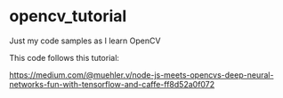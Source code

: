 # opencv_tutorial
Just my code samples as I learn OpenCV

This code follows this tutorial:

https://medium.com/@muehler.v/node-js-meets-opencvs-deep-neural-networks-fun-with-tensorflow-and-caffe-ff8d52a0f072
